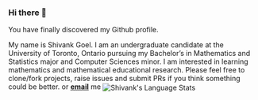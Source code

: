 ### Hi there 👋

 You have finally discovered my Github profile.
 
My name is Shivank Goel. I am an undergraduate candidate at the University of Toronto, Ontario pursuing my Bachelor’s in Mathematics and Statistics major and Computer Sciences minor. I am interested in learning mathematics and mathematical educational research.
Please feel free to clone/fork projects, raise issues and submit PRs if you think something could be better.
or <a href="mailto:shivankg.goel@mail.utoronto.ca"><b>email</b></a> me
<img align="center" src="https://github-readme-stats.vercel.app/api/top-langs/?username=madhuv-sharma&count_private=true" alt="Shivank's Language Stats">
<!--
**shivankgoel003/shivankgoel003** is a ✨ _special_ ✨ repository because its `README.md` (this file) appears on your GitHub profile.

Here are some ideas to get you started:

- 🔭 I’m currently working on ...
- 🌱 I’m currently learning ...
- 👯 I’m looking to collaborate on ...
- 🤔 I’m looking for help with ...
- 💬 Ask me about ...
- 📫 How to reach me: ...
- 😄 Pronouns: ...
- ⚡ Fun fact: ...
-->
